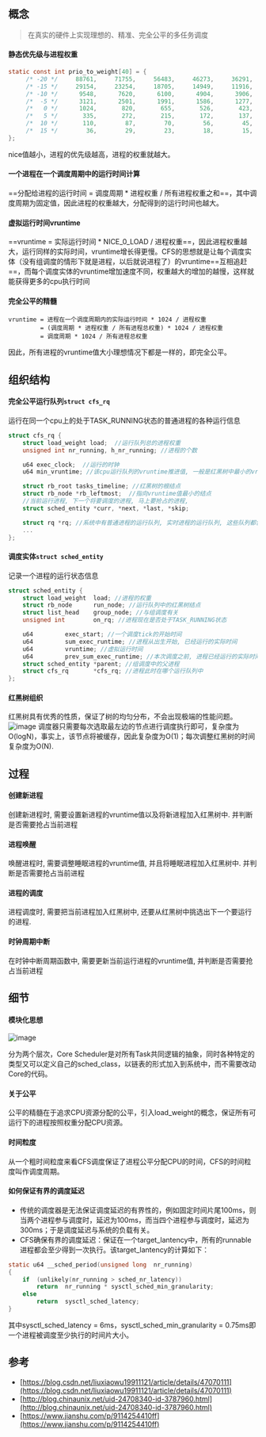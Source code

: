 ## 概念
> 在真实的硬件上实现理想的、精准、完全公平的多任务调度

#### 静态优先级与进程权重

```c
static const int prio_to_weight[40] = {
     /* -20 */     88761,     71755,     56483,     46273,     36291,
     /* -15 */     29154,     23254,     18705,     14949,     11916,
     /* -10 */      9548,      7620,      6100,      4904,      3906,
     /*  -5 */      3121,      2501,      1991,      1586,      1277,
     /*   0 */      1024,       820,       655,       526,       423,
     /*   5 */       335,       272,       215,       172,       137,
     /*  10 */       110,        87,        70,        56,        45,
     /*  15 */        36,        29,        23,        18,        15,
};
```

nice值越小，进程的优先级越高，进程的权重就越大。

#### 一个进程在一个调度周期中的运行时间计算
==分配给进程的运行时间 = 调度周期 * 进程权重 / 所有进程权重之和==，其中调度周期为固定值，因此进程的权重越大，分配得到的运行时间也越大。

#### 虚拟运行时间vruntime 
==vruntime = 实际运行时间 * NICE_0_LOAD / 进程权重==，因此进程权重越大，运行同样的实际时间，vruntime增长得更慢。CFS的思想就是让每个调度实体（没有组调度的情形下就是进程，以后就说进程了）的vruntime==互相追赶==，而每个调度实体的vruntime增加速度不同，权重越大的增加的越慢，这样就能获得更多的cpu执行时间

#### 完全公平的精髓

```
vruntime = 进程在一个调度周期内的实际运行时间 * 1024 / 进程权重
         = (调度周期 * 进程权重 / 所有进程总权重) * 1024 / 进程权重 
         = 调度周期 * 1024 / 所有进程总权重
```

因此，所有进程的vruntime值大小理想情况下都是一样的，即完全公平。

## 组织结构
#### 完全公平运行队列`struct cfs_rq`
运行在同一个cpu上的处于TASK_RUNNING状态的普通进程的各种运行信息
```c
struct cfs_rq {
    struct load_weight load;  //运行队列总的进程权重
    unsigned int nr_running, h_nr_running; //进程的个数

    u64 exec_clock;  //运行的时钟
    u64 min_vruntime; //该cpu运行队列的vruntime推进值, 一般是红黑树中最小的vruntime值

    struct rb_root tasks_timeline; //红黑树的根结点
    struct rb_node *rb_leftmost;  //指向vruntime值最小的结点
    //当前运行进程, 下一个将要调度的进程, 马上要抢占的进程, 
    struct sched_entity *curr, *next, *last, *skip;

    struct rq *rq; //系统中有普通进程的运行队列, 实时进程的运行队列, 这些队列都包含在rq运行队列中  
    ...
};
```

#### 调度实体`struct sched_entity`
记录一个进程的运行状态信息
```c
struct sched_entity {
    struct load_weight  load; //进程的权重
    struct rb_node      run_node; //运行队列中的红黑树结点
    struct list_head    group_node; //与组调度有关
    unsigned int        on_rq; //进程现在是否处于TASK_RUNNING状态

    u64         exec_start; //一个调度tick的开始时间
    u64         sum_exec_runtime; //进程从出生开始, 已经运行的实际时间
    u64         vruntime; //虚拟运行时间
    u64         prev_sum_exec_runtime; //本次调度之前, 进程已经运行的实际时间
    struct sched_entity *parent; //组调度中的父进程
    struct cfs_rq       *cfs_rq; //进程此时在哪个运行队列中
};
```

#### 红黑树组织
红黑树具有优秀的性质，保证了树的均匀分布，不会出现极端的性能问题。
![image](https://img-blog.csdn.net/20150726164218325)
调度器只需要每次选取最左边的节点进行调度执行即可，复杂度为O(logN)，事实上，该节点将被缓存，因此复杂度为O(1)；每次调整红黑树的时间复杂度为O(N).

## 过程
#### 创建新进程
创建新进程时, 需要设置新进程的vruntime值以及将新进程加入红黑树中. 并判断是否需要抢占当前进程

#### 进程唤醒
唤醒进程时, 需要调整睡眠进程的vruntime值, 并且将睡眠进程加入红黑树中. 并判断是否需要抢占当前进程

#### 进程的调度
进程调度时, 需要把当前进程加入红黑树中, 还要从红黑树中挑选出下一个要运行的进程.

#### 时钟周期中断
在时钟中断周期函数中, 需要更新当前运行进程的vruntime值, 并判断是否需要抢占当前进程


## 细节
#### 模块化思想
![image](http://mmbiz.qpic.cn/mmbiz_png/Ass1lsY6byuVTWDRZgQx3H63HrCvibHXICBuAgxZXT45m0Vs7WORkEPLD7A2pDcbhWlqGHIV9cjEC5vVzic5ke1g/640?wx_fmt=png&tp=webp&wxfrom=5&wx_lazy=1&wx_co=1)

分为两个层次，Core Scheduler是对所有Task共同逻辑的抽象，同时各种特定的类型又可以定义自己的sched_class，以链表的形式加入到系统中，而不需要改动Core的代码。

#### 关于公平
公平的精髓在于追求CPU资源分配的公平，引入load_weight的概念，保证所有可运行下的进程按照权重分配CPU资源。

#### 时间粒度
从一个粗时间粒度来看CFS调度保证了进程公平分配CPU的时间，CFS的时间粒度叫作调度周期。

#### 如何保证有界的调度延迟
- 传统的调度器是无法保证调度延迟的有界性的，例如固定时间片尾100ms，则当两个进程参与调度时，延迟为100ms，而当四个进程参与调度时，延迟为300ms；于是调度延迟与系统的负载有关。
- CFS确保有界的调度延迟：保证在一个target_lantency中，所有的runnable进程都会至少得到一次执行。该target_lantency的计算如下：
```c
static u64 __sched_period(unsigned long  nr_running)
{
    if  (unlikely(nr_running > sched_nr_latency))
        return  nr_running * sysctl_sched_min_granularity;
    else
        return  sysctl_sched_latency;
}
```
其中sysctl_sched_latency = 6ms，sysctl_sched_min_granularity = 0.75ms即一个进程被调度至少执行的时间片大小。

## 参考
- [https://blog.csdn.net/liuxiaowu19911121/article/details/47070111](https://blog.csdn.net/liuxiaowu19911121/article/details/47070111)
- [http://blog.chinaunix.net/uid-24708340-id-3787960.html](http://blog.chinaunix.net/uid-24708340-id-3787960.html)
- [https://www.jianshu.com/p/9114254410ff](https://www.jianshu.com/p/9114254410ff)
